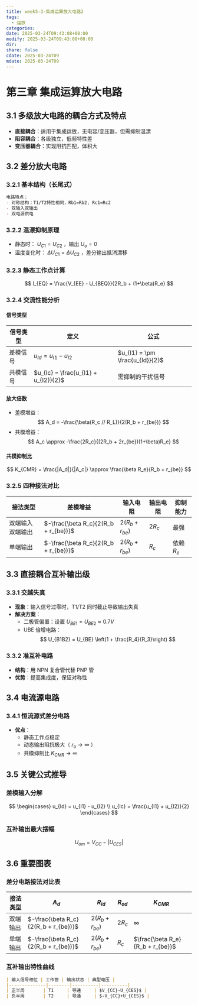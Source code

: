 ```yaml
---
title: week5-3-集成运算放大电路2
tags:
  - 运放
categories: 
date: 2025-03-24T09:43:08+08:00
modify: 2025-03-24T09:43:08+08:00
dir: 
share: false
cdate: 2025-03-24T09
mdate: 2025-03-24T09
---
```


# 第三章 集成运算放大电路

## 3.1 多级放大电路的耦合方式及特点
- **直接耦合**：适用于集成运放，无电容/变压器，但需抑制温漂
- **阻容耦合**：各级独立，低频特性差
- **变压器耦合**：实现阻抗匹配，体积大

## 3.2 差分放大电路
### 3.2.1 基本结构（长尾式）
```markdown
电路特点：
- 对称结构：T1/T2特性相同，Rb1=Rb2, Rc1=Rc2
- 双输入双输出
- 双电源供电
```

### 3.2.2 温漂抑制原理
- 静态时： $U_{C1}=U_{C2}$ ，输出 $U_o=0$
- 温度变化时： $\Delta U_{C1} = \Delta U_{C2}$ ，差分输出抵消漂移

### 3.2.3 静态工作点计算
$$
I_{EQ} = \frac{V_{EE} - U_{BEQ}}{2R_b + (1+\beta)R_e}
$$

### 3.2.4 交流性能分析
#### 信号类型
| 信号类型 | 定义 | 公式 |
|----------|------|------|
| 差模信号 | $u_{Id} = u_{I1} - u_{I2}$ | $u_{I1} = \pm \frac{u_{Id}}{2}$ |
| 共模信号 | $u_{Ic} = \frac{u_{I1} + u_{I2}}{2}$ | 需抑制的干扰信号 |

#### 放大倍数
- 差模增益：
$$
A_d = -\frac{\beta(R_c // R_L)}{2(R_b + r_{be})}
$$
- 共模增益：
$$
A_c \approx -\frac{2R_c}{(2R_b + 2r_{be})(1+\beta)R_e}
$$

#### 共模抑制比
$$
K_{CMR} = \frac{|A_d|}{|A_c|} \approx \frac{\beta R_e}{R_b + r_{be}}
$$

### 3.2.5 四种接法对比
| 接法类型 | 差模增益 | 输入电阻 | 输出电阻 | 抑制能力 |
|----------|----------|----------|----------|----------|
| 双端输入双端输出 | $-\frac{\beta R_c}{2(R_b + r_{be})}$ | $2(R_b + r_{be})$ | $2R_c$ | 最强 |
| 单端输出 | $-\frac{\beta R_c}{2(R_b + r_{be})}$ | $2(R_b + r_{be})$ | $R_c$ | 依赖 $R_e$ |

## 3.3 直接耦合互补输出级
### 3.3.1 交越失真
- **现象**：输入信号过零时，T1/T2 同时截止导致输出失真
- **解决方案**：
  - 二极管偏置：设置 $U_{BE1} = U_{BE2} \approx 0.7V$
  - UBE 倍增电路：
$$
U_{B1B2} = U_{BE} \left(1 + \frac{R_4}{R_3}\right)
$$

### 3.3.2 准互补电路
- **结构**：用 NPN 复合管代替 PNP 管
- **优势**：提高集成度，保证对称性

## 3.4 电流源电路
### 3.4.1 恒流源式差分电路
- **优点**：
  - 静态工作点稳定
  - 动态输出阻抗极大（ $r_o \to \infty$ ）
  - 共模抑制比 $K_{CMR} \to \infty$

## 3.5 关键公式推导
### 差模输入分解
$$
\begin{cases}
u_{Id} = u_{I1} - u_{I2} \\
u_{Ic} = \frac{u_{I1} + u_{I2}}{2}
\end{cases}
$$

### 互补输出最大摆幅
$$
U_{om} = V_{CC} - |U_{CES}|
$$

## 3.6 重要图表
### 差分电路接法对比表
| 接法类型 | $A_d$ | $R_{id}$ | $R_{od}$ | $K_{CMR}$ |
|----------|-------|----------|----------|-----------|
| 双端输出 | $-\frac{\beta R_c}{2(R_b + r_{be})}$ | $2(R_b + r_{be})$ | $2R_c$ | $\infty$ |
| 单端输出 | $-\frac{\beta R_c}{2(R_b + r_{be})}$ | $2(R_b + r_{be})$ | $R_c$ | $\frac{\beta R_e}{R_b + r_{be}}$ |

### 互补输出特性曲线
```markdown
| 输入信号相位 | 工作管 | 输出状态 | 典型电压 |
|--------------|--------|----------|----------|
| 正半周       | T1     | 导通     | $V_{CC}-U_{CES}$ |
| 负半周       | T2     | 导通     | $-V_{CC}+U_{CES}$ |
```